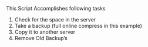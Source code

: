 This Script Accomplishes following tasks

1. Check for the space in the server
2. Take a backup (full online compress in this example)
3. Copy it to another server
4. Remove Old Backup’s 

